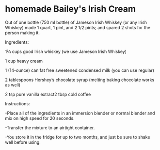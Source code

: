 # homemade Bailey's Irish Cream

Out of one bottle (750 ml bottle) of Jameson Irish Whiskey (or any Irish Whiskey) made 1 quart, 1 pint, and 2 1/2 pints; and spared 2 shots for the person making it.

Ingredients:

1⅔ cups good Irish whiskey (we use Jameson Irish Whiskey)

1 cup heavy cream

1 (14-ounce) can fat free sweetened condensed milk (you can use regular)

2 tablespoons Hershey’s chocolate syrup (melting baking chocolate works as well)

2 tsp pure vanilla extract2 tbsp cold coffee

Instructions:

-Place all of the ingredients in an immersion blender or normal blender and mix on high speed for 20 seconds.

-Transfer the mixture to an airtight container. 

-You store it in the fridge for up to two months, and just be sure to shake well before using.
